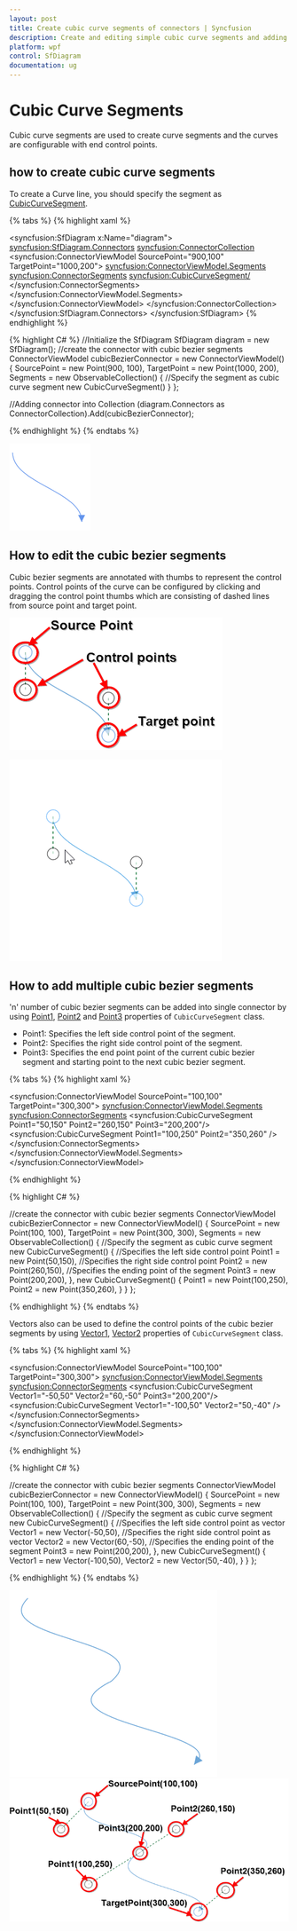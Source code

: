 ```yaml
---
layout: post
title: Create cubic curve segments of connectors | Syncfusion
description: Create and editing simple cubic curve segments and adding mutilple cubic curve segments of connectors
platform: wpf
control: SfDiagram
documentation: ug
---
```


# Cubic Curve Segments

Cubic curve segments are used to create curve segments and the curves are configurable with end control points.

## how to create cubic curve segments

To create a Curve line, you should specify the segment as [CubicCurveSegment](https://help.syncfusion.com/cr/wpf/Syncfusion.UI.Xaml.Diagram.CubicCurveSegment.html).

{% tabs %}
{% highlight xaml %}
<!--Initialize the Sfdiagram-->
<syncfusion:SfDiagram x:Name="diagram">
    <syncfusion:SfDiagram.Connectors>
        <!--Initialize the Connector Collection-->
        <syncfusion:ConnectorCollection>
            <!--create the connector with cubic curve segments-->
            <syncfusion:ConnectorViewModel SourcePoint="900,100" TargetPoint="1000,200">
                <syncfusion:ConnectorViewModel.Segments>
                    <syncfusion:ConnectorSegments>
                        <!--Specify the segment as cubic curve segment-->
                        <syncfusion:CubicCurveSegment/>
                    </syncfusion:ConnectorSegments>
                </syncfusion:ConnectorViewModel.Segments>
            </syncfusion:ConnectorViewModel>
        </syncfusion:ConnectorCollection>
    </syncfusion:SfDiagram.Connectors>
</syncfusion:SfDiagram>
{% endhighlight %}

{% highlight C# %}
//Initialize the SfDiagram
SfDiagram diagram = new SfDiagram();
//create the connector with cubic bezier segments
ConnectorViewModel cubicBezierConnector = new ConnectorViewModel()
{
    SourcePoint = new Point(900, 100),
    TargetPoint = new Point(1000, 200),
    Segments = new ObservableCollection<IConnectorSegment>()
    {
        //Specify the segment as cubic curve segment
        new CubicCurveSegment()
    }
};

//Adding connector into Collection
(diagram.Connectors as ConnectorCollection).Add(cubicBezierConnector);

{% endhighlight %}
{% endtabs %}

![Cubic curve segments](Connector_images/Connector_img12.PNG)

## How to edit the cubic bezier segments

Cubic bezier segments are annotated with thumbs to represent the control points. Control points of the curve can be configured by clicking and dragging the control point thumbs which are consisting of dashed lines from source point and target point.

![Cubic curve segments](Connector_images/CubicSegment.PNG)

![control points editing at runtime using segment thumbs](Connector_images/Bezier3.gif)

## How to add multiple cubic bezier segments

'n' number of cubic bezier segments can be added into single connector by using [Point1](https://help.syncfusion.com/cr/wpf/Syncfusion.UI.Xaml.Diagram.CubicCurveSegment.html#Syncfusion_UI_Xaml_Diagram_CubicCurveSegment_Point1), [Point2](https://help.syncfusion.com/cr/wpf/Syncfusion.UI.Xaml.Diagram.CubicCurveSegment.html#Syncfusion_UI_Xaml_Diagram_CubicCurveSegment_Point2) and [Point3](https://help.syncfusion.com/cr/wpf/Syncfusion.UI.Xaml.Diagram.CubicCurveSegment.html#Syncfusion_UI_Xaml_Diagram_CubicCurveSegment_Point3) properties of `CubicCurveSegment` class. 

*   Point1: Specifies the left side control point of the segment.
*   Point2: Specifies the right side control point of the segment.
*   Point3: Specifies the end point point of the current cubic bezier segment and starting point to the next cubic bezier segment.

{% tabs %}
{% highlight xaml %}

<!--create the connector with cubic curve segments with points-->
<syncfusion:ConnectorViewModel SourcePoint="100,100" TargetPoint="300,300">
    <syncfusion:ConnectorViewModel.Segments>
        <syncfusion:ConnectorSegments>
            <syncfusion:CubicCurveSegment Point1="50,150" Point2="260,150" Point3="200,200"/>
            <syncfusion:CubicCurveSegment Point1="100,250" Point2="350,260" />
        </syncfusion:ConnectorSegments>
    </syncfusion:ConnectorViewModel.Segments>
</syncfusion:ConnectorViewModel>
                 
{% endhighlight %}

{% highlight C# %}

//create the connector with cubic bezier segments
ConnectorViewModel cubicBezierConnector = new ConnectorViewModel()
{
    SourcePoint = new Point(100, 100),
    TargetPoint = new Point(300, 300),
    Segments = new ObservableCollection<IConnectorSegment>()
    {
        //Specify the segment as cubic curve segment
        new CubicCurveSegment()
        {
            //Specifies the left side control point
            Point1 = new Point(50,150),
            //Specifies the right side control point
            Point2 = new Point(260,150),
            //Specifies the ending point of the segment
            Point3 = new Point(200,200),
        },
        new CubicCurveSegment()
        {
            Point1 = new Point(100,250),
            Point2 = new Point(350,260),
        }
    }
};

{% endhighlight %}
{% endtabs %}

Vectors also can be used to define the control points of the cubic bezier segments by using [Vector1](https://help.syncfusion.com/cr/wpf/Syncfusion.UI.Xaml.Diagram.CubicCurveSegment.html#Syncfusion_UI_Xaml_Diagram_CubicCurveSegment_Vector1), [Vector2](https://help.syncfusion.com/cr/wpf/Syncfusion.UI.Xaml.Diagram.CubicCurveSegment.html#Syncfusion_UI_Xaml_Diagram_CubicCurveSegment_Vector2) properties of `CubicCurveSegment` class. 

{% tabs %}
{% highlight xaml %}

<!--create the connector with cubic curve segments with vector points-->
<syncfusion:ConnectorViewModel SourcePoint="100,100" TargetPoint="300,300">
    <syncfusion:ConnectorViewModel.Segments>
        <syncfusion:ConnectorSegments>
            <syncfusion:CubicCurveSegment Vector1="-50,50" Vector2="60,-50" Point3="200,200"/>
            <syncfusion:CubicCurveSegment Vector1="-100,50" Vector2="50,-40" />
        </syncfusion:ConnectorSegments>
    </syncfusion:ConnectorViewModel.Segments>
</syncfusion:ConnectorViewModel>
                 
{% endhighlight %}

{% highlight C# %}

//create the connector with cubic bezier segments
ConnectorViewModel cubicBezierConnector = new ConnectorViewModel()
{
    SourcePoint = new Point(100, 100),
    TargetPoint = new Point(300, 300),
    Segments = new ObservableCollection<IConnectorSegment>()
    {
        //Specify the segment as cubic curve segment
        new CubicCurveSegment()
        {
            //Specifies the left side control point as vector
            Vector1 = new Vector(-50,50),
            //Specifies the right side control point as vector
            Vector2 = new Vector(60,-50),
            //Specifies the ending point of the segment
            Point3 = new Point(200,200),
        },
        new CubicCurveSegment()
        {
            Vector1 = new Vector(-100,50),
            Vector2 = new Vector(50,-40),
        }
    }
};

{% endhighlight %}
{% endtabs %}

![Cubic curve segments](Connector_images/MultipleCubicSegments.PNG) &ensp;&ensp;&ensp;&ensp; ![Cubic curve segments](Connector_images/CubicSegmentEdit.png)

